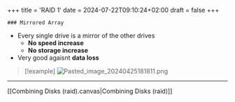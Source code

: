 +++
title = 'RAID 1'
date = 2024-07-22T09:10:24+02:00
draft = false
+++

    ### Mirrored Array 

- Every single drive is a mirror of the other drives
	- **No speed increase**
	- **No storage increase** 
- Very good agaisnt **data loss**
>[!example]
![Pasted_image_20240425181811.png](/Pasted_image_20240425181811.png)


---
[[Combining Disks (raid).canvas|Combining Disks (raid)]]